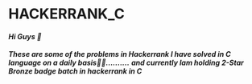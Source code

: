 # HACKERRANK_C
#### ***Hi Guys 👋***
***These are some of the problems in Hackerrank I have solved in C language on a daily basis👨‍💻..........***
***and currently Iam holding 2-Star Bronze badge batch in hackerrank in C***
 

